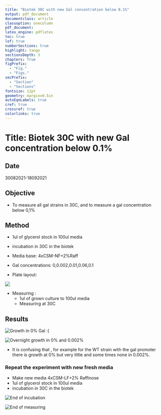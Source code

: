 ```yaml
---
title: "Biotek 30C with new Gal concentration below 0.1%"
output: pdf_document
documentclass: article
classoption: onecolumn
pdf_document:
latex_engine: pdflatex
toc: true
lof: true
numberSections: true
highlight: tango
sectionsDepth: 3
chapters: True
figPrefix:
  - "Fig."
  - "Figs."
secPrefix:
  - "Section"
  - "Sections"
fontsize: 12pt
geometry: margin=0.5in
autoEqnLabels: true
cref: true
crossref: true
colorlinks: true
---
```



# Title: Biotek 30C with new Gal concentration below 0.1%

## Date

30082021-18092021

## Objective

- To measure all gal strains in 30C, and to measure a gal concentration below 0,1%

## Method

- 1ul of glycerol stock in 100ul media
- incubation in 30C in the biotek
- Media base: 4xCSM-NF+2%Raff
    
- Gal concentrations: 0,0.002,0.01,0.06,0.1
- Plate layout:

![](../Images/30082021-layout.png)

- Measuring : 
  - 1ul of grown culture to 100ul media 
  - Measuring at 30C 

## Results

![Growth in 0% Gal :( ](../Images/03092021-measuring-end.png)

![Overnight growth in 0% and 0.002%](../Images/04092021-measuring-end-in-0-0.002-gal.png)

- It is confusing that , for example for the WT strain with the gal promoter there is growth at 0% but very little and some times none in 0.002%. 

### Repeat the experiment with new fresh media 

- Make new media 4xCSM-LF+2% Raffinose 
- 1ul of glycerol stock in 100ul media
- incubation in 30C in the biotek

![End of incubation](../Images/15092021-end-of-incubation.png)

![End of measuring](../Images/17092021-end-of-measuring.png)


